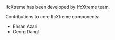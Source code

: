 IfcXtreme has been developed by IfcXtreme team.

Contributions to core IfcXtreme components:
* Ehsan Azari
* Georg Dangl
